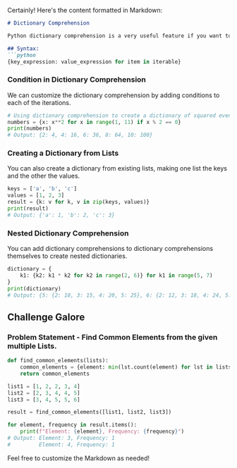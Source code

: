 Certainly! Here's the content formatted in Markdown:

```markdown
# Dictionary Comprehension

Python dictionary comprehension is a very useful feature if you want to construct dictionaries in one line of code. We can construct a dictionary using a {key : value} mapping directly from an iterable object like lists.

## Syntax:
```python
{key_expression: value_expression for item in iterable}
```

### Condition in Dictionary Comprehension
We can customize the dictionary comprehension by adding conditions to each of the iterations.

```python
# Using dictionary comprehension to create a dictionary of squared even numbers
numbers = {x: x**2 for x in range(1, 11) if x % 2 == 0}
print(numbers)
# Output: {2: 4, 4: 16, 6: 36, 8: 64, 10: 100}
```

### Creating a Dictionary from Lists
You can also create a dictionary from existing lists, making one list the keys and the other the values.

```python
keys = ['a', 'b', 'c']
values = [1, 2, 3]
result = {k: v for k, v in zip(keys, values)}
print(result)
# Output: {'a': 1, 'b': 2, 'c': 3}
```

### Nested Dictionary Comprehension
You can add dictionary comprehensions to dictionary comprehensions themselves to create nested dictionaries.

```python
dictionary = {
    k1: {k2: k1 * k2 for k2 in range(2, 6)} for k1 in range(5, 7)
}
print(dictionary)
# Output: {5: {2: 10, 3: 15, 4: 20, 5: 25}, 6: {2: 12, 3: 18, 4: 24, 5: 30}}
```

## Challenge Galore
### Problem Statement - Find Common Elements from the given multiple Lists.
```python
def find_common_elements(lists):
    common_elements = {element: min(lst.count(element) for lst in lists) for element in set.intersection(*map(set, lists))}
    return common_elements

list1 = [1, 2, 2, 3, 4]
list2 = [2, 3, 4, 4, 5]
list3 = [3, 4, 5, 5, 6]

result = find_common_elements([list1, list2, list3])

for element, frequency in result.items():
    print(f"Element: {element}, Frequency: {frequency}")
# Output: Element: 3, Frequency: 1
#         Element: 4, Frequency: 1
```

Feel free to customize the Markdown as needed!
